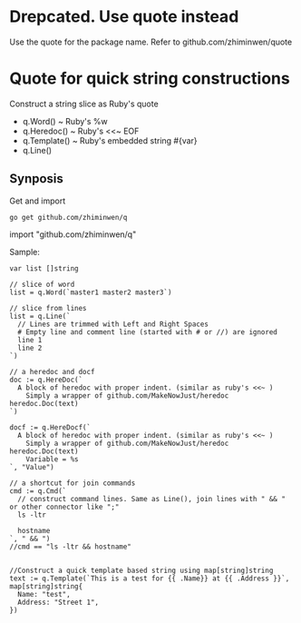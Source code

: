 # Drepcated. Use quote instead
Use the quote for the package name. Refer to github.com/zhiminwen/quote

# Quote for quick string constructions

Construct a string slice as Ruby's quote
- q.Word() ~ Ruby's %w
- q.Heredoc() ~ Ruby's <<~ EOF
- q.Template() ~ Ruby's embedded string #{var}
- q.Line()

## Synposis

Get and import
```
go get github.com/zhiminwen/q
```

import "github.com/zhiminwen/q"

Sample:

```golang
var list []string

// slice of word
list = q.Word(`master1 master2 master3`) 

// slice from lines
list = q.Line(`
  // Lines are trimmed with Left and Right Spaces
  # Empty line and comment line (started with # or //) are ignored
  line 1
  line 2
`)

// a heredoc and docf
doc := q.HereDoc(`
  A block of heredoc with proper indent. (similar as ruby's <<~ )
    Simply a wrapper of github.com/MakeNowJust/heredoc heredoc.Doc(text)
`)

docf := q.HereDocf(`
  A block of heredoc with proper indent. (similar as ruby's <<~ )
    Simply a wrapper of github.com/MakeNowJust/heredoc heredoc.Doc(text)
    Variable = %s
`, "Value")

// a shortcut for join commands
cmd := q.Cmd(`
  // construct command lines. Same as Line(), join lines with " && " or other connector like ";" 
  ls -ltr

  hostname
`, " && ")
//cmd == "ls -ltr && hostname"


//Construct a quick template based string using map[string]string
text := q.Template(`This is a test for {{ .Name}} at {{ .Address }}`, map[string]string{
  Name: "test",
  Address: "Street 1", 
})

``` 


